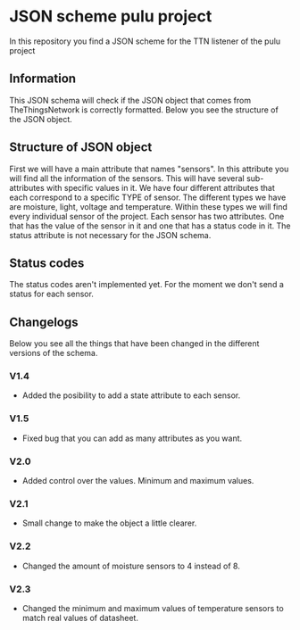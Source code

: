 # JSON scheme pulu project

In this repository you find a JSON scheme for the TTN listener of the pulu project

## Information

This JSON schema will check if the JSON object that comes from TheThingsNetwork is correctly formatted. Below you see the structure of the JSON object.

## Structure of JSON object

First we will have a main attribute that names "sensors". In this attribute you will find all the information of the sensors. This will have several sub-attributes with specific values in it. We have four different attributes that each correspond to a specific TYPE of sensor. The different types we have are moisture, light, voltage and temperature. Within these types we will find every individual sensor of the project. Each sensor has two attributes. One that has the value of the sensor in it and one that has a status code in it. The status attribute is not necessary for the JSON schema.

## Status codes

The status codes aren't implemented yet. For the moment we don't send a status for each sensor.

## Changelogs

Below you see all the things that have been changed in the different versions of the schema.

### V1.4

* Added the posibility to add a state attribute to each sensor.

### V1.5

* Fixed bug that you can add as many attributes as you want.

### V2.0

* Added control over the values. Minimum and maximum values.

### V2.1

* Small change to make the object a little clearer.

### V2.2

* Changed the amount of moisture sensors to 4 instead of 8.

### V2.3

* Changed the minimum and maximum values of temperature sensors to match real values of datasheet.

